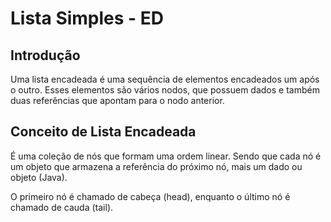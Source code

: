# Lista Simples - ED

## Introdução

Uma lista encadeada é uma sequência de elementos encadeados um após o outro. Esses elementos são vários nodos, que possuem dados e também duas referências que apontam para o nodo anterior.


## Conceito de Lista Encadeada

É uma coleção de nós que formam uma ordem linear. Sendo que cada nó é um objeto que armazena a referência do próximo nó, mais um dado ou objeto (Java).

O primeiro nó é chamado de cabeça (head), enquanto o último nó é chamado de cauda (tail).
